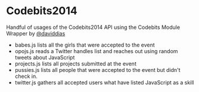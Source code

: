 Codebits2014
==========

Handful of usages of the Codebits2014 API using the Codebits Module Wrapper by [@daviddias](https://github.com/diasdavid)  

* babes.js lists all the girls that were accepted to the event
* opojs.js reads a Twitter handles list and reaches out using random tweets about JavaScript
* projects.js lists all projects submitted at the event
* pussies.js lists all people that were accepted to the event but didn't check in.
* twitter.js gathers all accepted users what have listed JavaScript as a skill
